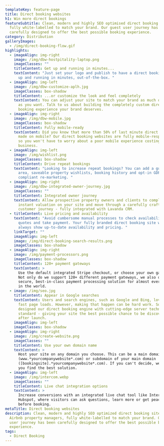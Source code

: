 ```yaml
---
templateKey: feature-page
title: Direct booking websites
h1: Win more direct bookings
featureSubtitle: Clean, modern and highly SEO optimised direct booking sites,
  fully white-labelled to match your brand. Our guest user journey has been
  carefully designed to offer the best possible booking experience.
category: Distribution
galleryImages:
  - /img/direct-booking-flow.gif
highlights:
  - imageAlign: img-right
    image: /img/dbw-hostpitality-laptop.png
    imageClasses: ""
    titleContent: Get up and running in minutes...
    textContent: "Just set your logo and publish to have a direct booking experience
      up and running in minutes, out-of-the-box. "
  - imageAlign: img-left
    image: /img/dbw-customize-aplh.jpg
    imageClasses: box-shadow
    titleContent: ...or customize the look and feel completely
    textContent: You can adjust your site to match your brand as much or as little
      as you want. Talk to us about building the completely custom direct
      booking experience your brand deserves.
  - imageAlign: img-right
    image: /img/dbw-mobile.jpg
    imageClasses: box-shadow
    titleContent: Fully mobile-ready
    textContent: Did you know that more than 50% of last minute direct bookings are
      made on mobile? Our direct booking websites are fully mobile-responsive,
      so you won't have to worry about a poor mobile experience costing you
      business.
  - imageAlign: img-left
    image: /img/wishlist.png
    imageClasses: box-shadow
    titleContent: Drive repeat bookings
    textContent: "Looking to increase repeat bookings? You can add a guest login
      area, saveable property wishlists, booking history and opt-in GDPR
      compliant re-marketing. "
  - imageAlign: img-right
    image: /img/dbw-integrated-owner-journey.jpg
    imageClasses: ""
    titleContent: Integrated owner journey
    textContent: Allow prospective property owners and clients to complete an
      instant valuation on your site and move through a carefully crafted
      customer journey - fully integrated with Lavanda CRM.
  - titleContent: Live pricing and availability
    textContent: "Avoid cumbersome manual processes to check availability, send
      quotes and take payment. Your fully branded direct booking site will
      always show up-to-date availability and pricing. "
    linkTarget: ""
    imageAlign: img-left
    image: /img/direct-booking-search-results.png
    imageClasses: box-shadow
  - imageAlign: img-right
    image: /img/payment-processors.png
    imageClasses: box-shadow
    titleContent: 120+ payment gateways
    textContent: >
      Use the default integrated Stripe checkout, or choose your own gateway.
      Not only do we support 120+ different payment gateways, we also offer a
      secure, best-in-class payment processing solution for almost every country
      in the world.
  - image: /img/seo.jpg
    titleContent: Appear in Google searches
    textContent: Users and search engines, such as Google and Bing, love blistering
      fast page loads. However, making that happen can be hard work. So, we
      designed our direct booking engine with cutting-edge server technology, as
      standard - giving your site the best possible chance to be discovered
      after launch.
    imageAlign: img-left
    imageClasses: box-shadow
  - imageAlign: img-right
    image: /img/create-website.png
    imageClasses: ""
    titleContent: Use your own domain name
    textContent: >
      Host your site on any domain you choose. This can be a main domain
      (www.*yourcompanywebsite*.com) or subdomain of your main domain
      ([bookingsite].*yourcompanywebsite*.com). If you can't decide, we'll help
      you find the best solution.
  - imageAlign: img-left
    image: /img/intercom.webp
    imageClasses: ""
    titleContent: Live chat integration options
    textContent: >
      Increase conversions with an integrated live chat tool like Intercom,
      Hubspot, where visitors can ask questions, learn more or get peace-of-mind
      before booking.
metaTitle: Direct booking websites
description: Clean, modern and highly SEO optimized direct booking sites for
  Airbnb property managers, fully white-labelled to match your brand. Our guest
  user journey has been carefully designed to offer the best possible booking
  experience.
tags:
  - Direct Booking
---
```

